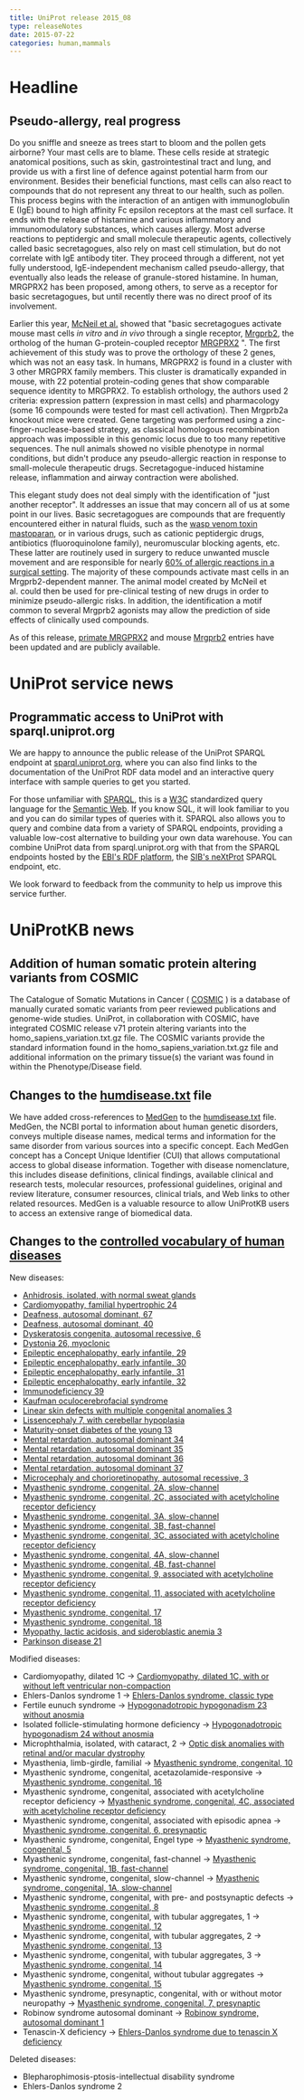 ```yaml
---
title: UniProt release 2015_08
type: releaseNotes
date: 2015-07-22
categories: human,mammals
---
```


# Headline

## Pseudo-allergy, real progress

Do you sniffle and sneeze as trees start to bloom and the pollen gets airborne? Your mast cells are to blame. These cells reside at strategic anatomical positions, such as skin, gastrointestinal tract and lung, and provide us with a first line of defence against potential harm from our environment. Besides their beneficial functions, mast cells can also react to compounds that do not represent any threat to our health, such as pollen. This process begins with the interaction of an antigen with immunoglobulin E (IgE) bound to high affinity Fc epsilon receptors at the mast cell surface. It ends with the release of histamine and various inflammatory and immunomodulatory substances, which causes allergy. Most adverse reactions to peptidergic and small molecule therapeutic agents, collectively called basic secretagogues, also rely on mast cell stimulation, but do not correlate with IgE antibody titer. They proceed through a different, not yet fully understood, IgE-independent mechanism called pseudo-allergy, that eventually also leads the release of granule-stored histamine. In human, MRGPRX2 has been proposed, among others, to serve as a receptor for basic secretagogues, but until recently there was no direct proof of its involvement.

Earlier this year, [McNeil et al.](http://www.ncbi.nlm.nih.gov/pubmed/25517090) showed that "basic secretagogues activate mouse mast cells _in vitro_ and _in vivo_ through a single receptor, [Mrgprb2](http://www.uniprot.org/uniprotkb?query=Q3KNA1), the ortholog of the human G-protein-coupled receptor [MRGPRX2](http://www.uniprot.org/uniprotkb?query=Q96LB1) ". The first achievement of this study was to prove the orthology of these 2 genes, which was not an easy task. In humans, MRGPRX2 is found in a cluster with 3 other MRGPRX family members. This cluster is dramatically expanded in mouse, with 22 potential protein-coding genes that show comparable sequence identity to MRGPRX2. To establish orthology, the authors used 2 criteria: expression pattern (expression in mast cells) and pharmacology (some 16 compounds were tested for mast cell activation). Then Mrgprb2a knockout mice were created. Gene targeting was performed using a zinc-finger-nuclease-based strategy, as classical homologous recombination approach was impossible in this genomic locus due to too many repetitive sequences. The null animals showed no visible phenotype in normal conditions, but didn't produce any pseudo-allergic reaction in response to small-molecule therapeutic drugs. Secretagogue-induced histamine release, inflammation and airway contraction were abolished.

This elegant study does not deal simply with the identification of "just another receptor". It addresses an issue that may concern all of us at some point in our lives. Basic secretagogues are compounds that are frequently encountered either in natural fluids, such as the [wasp venom toxin mastoparan](https://en.wikipedia.org/wiki/Mastoparan), or in various drugs, such as cationic peptidergic drugs, antibiotics (fluoroquinolone family), neuromuscular blocking agents, etc. These latter are routinely used in surgery to reduce unwanted muscle movement and are responsible for nearly [60% of allergic reactions in a surgical setting](http://www.ncbi.nlm.nih.gov/pubmed/21497888). The majority of these compounds activate mast cells in an Mrgprb2-dependent manner. The animal model created by McNeil et al. could then be used for pre-clinical testing of new drugs in order to minimize pseudo-allergic risks. In addition, the identification a motif common to several Mrgprb2 agonists may allow the prediction of side effects of clinically used compounds.

As of this release, [primate MRGPRX2](http://www.uniprot.org/uniprotkb?query=gene:mrgprx2+NOT+organism:10090+AND+reviewed:yes) and mouse [Mrgprb2](http://www.uniprot.org/uniprotkb?query=Q3KNA1) entries have been updated and are publicly available.

# UniProt service news

## Programmatic access to UniProt with sparql.uniprot.org

We are happy to announce the public release of the UniProt SPARQL endpoint at [sparql.uniprot.org](http://sparql.uniprot.org), where you can also find links to the documentation of the UniProt RDF data model and an interactive query interface with sample queries to get you started.

For those unfamiliar with [SPARQL](https://en.wikipedia.org/wiki/SPARQL), this is a [W3C](https://en.wikipedia.org/wiki/World_Wide_Web_Consortium) standardized query language for the [Semantic Web](https://en.wikipedia.org/wiki/Semantic_Web). If you know SQL, it will look familiar to you and you can do similar types of queries with it. SPARQL also allows you to query and combine data from a variety of SPARQL endpoints, providing a valuable low-cost alternative to building your own data warehouse. You can combine UniProt data from sparql.uniprot.org with that from the SPARQL endpoints hosted by the [EBI's RDF platform](https://www.ebi.ac.uk/rdf/), the [SIB's neXtProt](http://snorql.nextprot.org) SPARQL endpoint, etc.

We look forward to feedback from the community to help us improve this service further.

# UniProtKB news

## Addition of human somatic protein altering variants from COSMIC

The Catalogue of Somatic Mutations in Cancer ( [COSMIC](http://cancer.sanger.ac.uk/cosmic) ) is a database of manually curated somatic variants from peer reviewed publications and genome-wide studies. UniProt, in collaboration with COSMIC, have integrated COSMIC release v71 protein altering variants into the homo_sapiens_variation.txt.gz file. The COSMIC variants provide the standard information found in the homo_sapiens_variation.txt.gz file and additional information on the primary tissue(s) the variant was found in within the Phenotype/Disease field.

## Changes to the [humdisease.txt](https://ftp.uniprot.org/pub/databases/uniprot/current_release/knowledgebase/complete/docs/humdisease) file

We have added cross-references to [MedGen](http://www.ncbi.nlm.nih.gov/medgen/) to the [humdisease.txt](https://ftp.uniprot.org/pub/databases/uniprot/current_release/knowledgebase/complete/docs/humdisease) file. MedGen, the NCBI portal to information about human genetic disorders, conveys multiple disease names, medical terms and information for the same disorder from various sources into a specific concept. Each MedGen concept has a Concept Unique Identifier (CUI) that allows computational access to global disease information. Together with disease nomenclature, this includes disease definitions, clinical findings, available clinical and research tests, molecular resources, professional guidelines, original and review literature, consumer resources, clinical trials, and Web links to other related resources. MedGen is a valuable resource to allow UniProtKB users to access an extensive range of biomedical data.

## Changes to the [controlled vocabulary of human diseases](https://ftp.uniprot.org/pub/databases/uniprot/current_release/knowledgebase/complete/docs/humdisease)

New diseases:

- [Anhidrosis, isolated, with normal sweat glands](http://www.uniprot.org/diseases/DI-04405)
- [Cardiomyopathy, familial hypertrophic 24](http://www.uniprot.org/diseases/DI-04407)
- [Deafness, autosomal dominant, 67](http://www.uniprot.org/diseases/DI-04416)
- [Deafness, autosomal dominant, 40](http://www.uniprot.org/diseases/DI-04417)
- [Dyskeratosis congenita, autosomal recessive, 6](http://www.uniprot.org/diseases/DI-04424)
- [Dystonia 26, myoclonic](http://www.uniprot.org/diseases/DI-04408)
- [Epileptic encephalopathy, early infantile, 29](http://www.uniprot.org/diseases/DI-04412)
- [Epileptic encephalopathy, early infantile, 30](http://www.uniprot.org/diseases/DI-04413)
- [Epileptic encephalopathy, early infantile, 31](http://www.uniprot.org/diseases/DI-04414)
- [Epileptic encephalopathy, early infantile, 32](http://www.uniprot.org/diseases/DI-04415)
- [Immunodeficiency 39](http://www.uniprot.org/diseases/DI-04423)
- [Kaufman oculocerebrofacial syndrome](http://www.uniprot.org/diseases/DI-04406)
- [Linear skin defects with multiple congenital anomalies 3](http://www.uniprot.org/diseases/DI-04409)
- [Lissencephaly 7, with cerebellar hypoplasia](http://www.uniprot.org/diseases/DI-04422)
- [Maturity-onset diabetes of the young 13](http://www.uniprot.org/diseases/DI-04404)
- [Mental retardation, autosomal dominant 34](http://www.uniprot.org/diseases/DI-04418)
- [Mental retardation, autosomal dominant 35](http://www.uniprot.org/diseases/DI-04419)
- [Mental retardation, autosomal dominant 36](http://www.uniprot.org/diseases/DI-04420)
- [Mental retardation, autosomal dominant 37](http://www.uniprot.org/diseases/DI-04421)
- [Microcephaly and chorioretinopathy, autosomal recessive, 3](http://www.uniprot.org/diseases/DI-04411)
- [Myasthenic syndrome, congenital, 2A, slow-channel](http://www.uniprot.org/diseases/DI-04393)
- [Myasthenic syndrome, congenital, 2C, associated with acetylcholine receptor deficiency](http://www.uniprot.org/diseases/DI-04398)
- [Myasthenic syndrome, congenital, 3A, slow-channel](http://www.uniprot.org/diseases/DI-04394)
- [Myasthenic syndrome, congenital, 3B, fast-channel](http://www.uniprot.org/diseases/DI-04395)
- [Myasthenic syndrome, congenital, 3C, associated with acetylcholine receptor deficiency](http://www.uniprot.org/diseases/DI-04399)
- [Myasthenic syndrome, congenital, 4A, slow-channel](http://www.uniprot.org/diseases/DI-04397)
- [Myasthenic syndrome, congenital, 4B, fast-channel](http://www.uniprot.org/diseases/DI-04396)
- [Myasthenic syndrome, congenital, 9, associated with acetylcholine receptor deficiency](http://www.uniprot.org/diseases/DI-04400)
- [Myasthenic syndrome, congenital, 11, associated with acetylcholine receptor deficiency](http://www.uniprot.org/diseases/DI-04401)
- [Myasthenic syndrome, congenital, 17](http://www.uniprot.org/diseases/DI-04402)
- [Myasthenic syndrome, congenital, 18](http://www.uniprot.org/diseases/DI-04403)
- [Myopathy, lactic acidosis, and sideroblastic anemia 3](http://www.uniprot.org/diseases/DI-04410)
- [Parkinson disease 21](http://www.uniprot.org/diseases/DI-04425)

Modified diseases:

- Cardiomyopathy, dilated 1C -&gt; [Cardiomyopathy, dilated 1C, with or without left ventricular non-compaction](http://www.uniprot.org/diseases/DI-00212)
- Ehlers-Danlos syndrome 1 -&gt; [Ehlers-Danlos syndrome, classic type](http://www.uniprot.org/diseases/DI-00436)
- Fertile eunuch syndrome -&gt; [Hypogonadotropic hypogonadism 23 without anosmia](http://www.uniprot.org/diseases/DI-01614)
- Isolated follicle-stimulating hormone deficiency -&gt; [Hypogonadotropic hypogonadism 24 without anosmia](http://www.uniprot.org/diseases/DI-01840)
- Microphthalmia, isolated, with cataract, 2 -&gt; [Optic disk anomalies with retinal and/or macular dystrophy](http://www.uniprot.org/diseases/DI-00757)
- Myasthenia, limb-girdle, familial -&gt; [Myasthenic syndrome, congenital, 10](http://www.uniprot.org/diseases/DI-00494)
- Myasthenic syndrome, congenital, acetazolamide-responsive -&gt; [Myasthenic syndrome, congenital, 16](http://www.uniprot.org/diseases/DI-00365)
- Myasthenic syndrome, congenital, associated with acetylcholine receptor deficiency -&gt; [Myasthenic syndrome, congenital, 4C, associated with acetylcholine receptor deficiency](http://www.uniprot.org/diseases/DI-00369)
- Myasthenic syndrome, congenital, associated with episodic apnea -&gt; [Myasthenic syndrome, congenital, 6, presynaptic](http://www.uniprot.org/diseases/DI-00370)
- Myasthenic syndrome, congenital, Engel type -&gt; [Myasthenic syndrome, congenital, 5](http://www.uniprot.org/diseases/DI-00366)
- Myasthenic syndrome, congenital, fast-channel -&gt; [Myasthenic syndrome, congenital, 1B, fast-channel](http://www.uniprot.org/diseases/DI-00367)
- Myasthenic syndrome, congenital, slow-channel -&gt; [Myasthenic syndrome, congenital, 1A, slow-channel](http://www.uniprot.org/diseases/DI-00368)
- Myasthenic syndrome, congenital, with pre- and postsynaptic defects -&gt; [Myasthenic syndrome, congenital, 8](http://www.uniprot.org/diseases/DI-04109)
- Myasthenic syndrome, congenital, with tubular aggregates, 1 -&gt; [Myasthenic syndrome, congenital, 12](http://www.uniprot.org/diseases/DI-03084)
- Myasthenic syndrome, congenital, with tubular aggregates, 2 -&gt; [Myasthenic syndrome, congenital, 13](http://www.uniprot.org/diseases/DI-03511)
- Myasthenic syndrome, congenital, with tubular aggregates, 3 -&gt; [Myasthenic syndrome, congenital, 14](http://www.uniprot.org/diseases/DI-04340)
- Myasthenic syndrome, congenital, without tubular aggregates -&gt; [Myasthenic syndrome, congenital, 15](http://www.uniprot.org/diseases/DI-04339)
- Myasthenic syndrome, presynaptic, congenital, with or without motor neuropathy -&gt; [Myasthenic syndrome, congenital, 7, presynaptic](http://www.uniprot.org/diseases/DI-04255)
- Robinow syndrome autosomal dominant -&gt; [Robinow syndrome, autosomal dominant 1](http://www.uniprot.org/diseases/DI-03227)
- Tenascin-X deficiency -&gt; [Ehlers-Danlos syndrome due to tenascin X deficiency](http://www.uniprot.org/diseases/DI-01097)

Deleted diseases:

- Blepharophimosis-ptosis-intellectual disability syndrome
- Ehlers-Danlos syndrome 2
